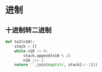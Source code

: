 # 进制

## 十进制转二进制

```py
def to2(n10):
    stack = []
    while n10 != 0:
        stack.append(n10 % 2)
        n10 //= 2
    return ''.join(map(str, stack[::-1]))
```
